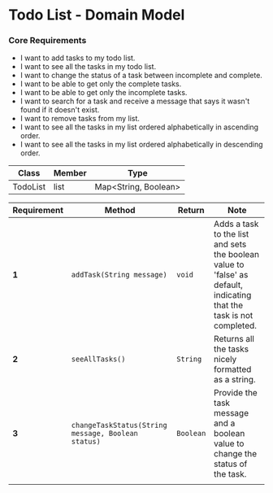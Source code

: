 # Todo List - Domain Model

### Core Requirements
* I want to add tasks to my todo list.
* I want to see all the tasks in my todo list.
* I want to change the status of a task between incomplete and complete.
* I want to be able to get only the complete tasks.
* I want to be able to get only the incomplete tasks.
* I want to search for a task and receive a message that says it wasn't found if it doesn't exist.
* I want to remove tasks from my list.
* I want to see all the tasks in my list ordered alphabetically in ascending order.
* I want to see all the tasks in my list ordered alphabetically in descending order.

| Class    | Member  | Type                 |
|----------|---------|----------------------|
| TodoList | list    | Map<String, Boolean> |



| Requirement | Method                                             | Return    | Note                                                                                                                       |
|-------------|----------------------------------------------------|-----------|----------------------------------------------------------------------------------------------------------------------------|
| **1**       | `addTask(String message)`                          | `void`    | Adds a task to the list and sets the boolean value to 'false' as default, <br/> indicating that the task is not completed. |
| **2**       | `seeAllTasks()`                                    | `String`  | Returns all the tasks nicely formatted as a string.                                                                        |
| **3**       | `changeTaskStatus(String message, Boolean status)` | `Boolean` | Provide the task message and a boolean value to change the status of the task.                                             |
|             |                                                    |           |                                                                                                                            |
